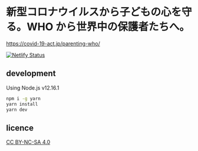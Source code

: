 # 新型コロナウイルスから子どもの心を守る。WHO から世界中の保護者たちへ。

https://covid-19-act.jp/parenting-who/

[![Netlify Status](https://api.netlify.com/api/v1/badges/fd6e6101-cf83-4a84-884e-96aa923370c6/deploy-status)](https://app.netlify.com/sites/covid-19-act/deploys)

## development

Using Node.js v12.16.1

```bash
npm i -g yarn
yarn install
yarn dev
```

## licence

[CC BY-NC-SA 4.0](https://creativecommons.org/licenses/by-nc-sa/4.0/deed.ja)
